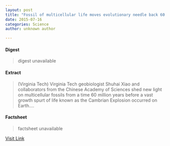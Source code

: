 ```yaml
---
layout: post
title: "Fossil of multicellular life moves evolutionary needle back 60 million years"
date: 2015-07-16
categories: Science
author: unknown author

---
```



#### Digest
>digest unavailable

#### Extract
>(Virginia Tech) Virginia Tech geobiologist Shuhai Xiao and collaborators from the Chinese Academy of Sciences shed new light on multicellular fossils from a time 60 million years before a vast growth spurt of life known as the Cambrian Explosion occurred on Earth....

#### Factsheet
>factsheet unavailable

[Visit Link](http://www.eurekalert.org/pub_releases/2014-09/vt-fom092414.php)


